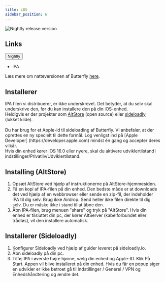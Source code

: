 ```yaml
---
title: iOS
sidebar_position: 6
---
```


![Nightly release version](https://img.shields.io/badge/dynamic/yaml?color=f7d28c\&label=Nat\&query=%24.version\&url=https%3A%2F%2Fraw.githubusercontent.com%2FLinwoodDev%2Fbutterfly%2Fnightly%2Fapp%2Fpubspec.yaml\&style=for-the-badge)

## Links

<div className="dropdown dropdown--hoverable margin--sm">
  <button className="button button--outline button--danger button--lg">Nightly</button>
  <ul className="dropdown__menu">
    <li>
      <DownloadButton className="dropdown__link" href="https://github.com/LinwoodDev/butterfly/releases/download/nightly/linwood-butterfly-ios.ipa">
        IPA
      </DownloadButton>
    </li>
  </ul>
</div>

Læs mere om natteversionen af Butterfly [here](/nighly).

## Installerer

IPA filen vi distribuerer, er ikke underskrevet. Det betyder, at du selv skal underskrive den, før du kan installere den på din iOS-enhed. \
Heldigvis er der projekter som [AltStore](https://altstore.io) (open source) eller [sideloadly](https://sideloadly.io) (lukket kilde). \
\
Du har brug for et Apple-id til sideloading af Butterfly. Vi anbefaler, at der oprettes en ny specielt til dette formål. Log venligst ind på [Apple Developer] (https\://developer.apple.com) mindst én gang og accepter deres vilkår.
\
Hvis din enhed kører iOS 16.0 eller nyere, skal du aktivere udviklertilstand i indstillinger/Privatliv/Udviklertilstand.

## Installing (AltStore)

1. Opsæt AltStore ved hjælp af instruktionerne på AltStore-hjemmesiden.
2. Få en kopi af IPA-filen på din enhed. Den bedste måde er at downloade det ved hjælp af en webbrowser eller sende en zip-fil, der indeholder IPA til dig selv. Brug ikke Airdrop. Send heller ikke filen direkte til dig selv. Du er måske ikke i stand til at åbne den.
3. Åbn IPA-filen, brug menuen "share" og tryk på "AltStore". Hvis din enhed er tilsluttet din pc, der kører AltServer (kabelforbundet eller trådløs), vil den installere automatisk.

## Installerer (Sideloadly)

1. Konfigurer Sideloadly ved hjælp af guider leveret på sideloadly.io.
2. Åbn sideloadly på din pc.
3. Tilføj IPA i øverste højre hjørne, vælg din enhed og Apple-ID. Klik På Start. Appen vil blive installeret på din enhed.
   Hvis du får en popup siger en udvikler er ikke betroet gå til Indstillinger / Generel / VPN og Enhedshåndtering og ændre det.
